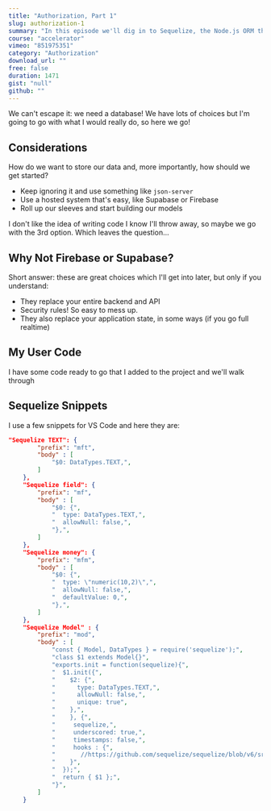```yaml
---
title: "Authorization, Part 1"
slug: authorization-1
summary: "In this episode we'll dig in to Sequelize, the Node.js ORM that will power our API."
course: "accelerator"
vimeo: "851975351"
category: "Authorization"
download_url: ""
free: false
duration: 1471
gist: "null"
github: ""
---
```


We can't escape it: we need a database! We have lots of choices but I'm going to go with what I would really do, so here we go!

## Considerations
How do we want to store our data and, more importantly, how should we get started?

 - Keep ignoring it and use something like `json-server`
 - Use a hosted system that's easy, like Supabase or Firebase
 - Roll up our sleeves and start building our models

I don't like the idea of writing code I know I'll throw away, so maybe we go with the 3rd option. Which leaves the question...

## Why Not Firebase or Supabase?
Short answer: these are great choices which I'll get into later, but only if you understand:

 - They replace your entire backend and API
 - Security rules! So easy to mess up.
 - They also replace your application state, in some ways (if you go full realtime)

## My User Code
I have some code ready to go that I added to the project and we'll walk through

## Sequelize Snippets

I use a few snippets for VS Code and here they are:

```json
"Sequelize TEXT": {
		"prefix": "mft",
		"body" : [
			"$0: DataTypes.TEXT,",
		]
	},
	"Sequelize field": {
		"prefix": "mf",
		"body" : [
			"$0: {",
			"  type: DataTypes.TEXT,",
			"  allowNull: false,",
			"},",
		]
	},
	"Sequelize money": {
		"prefix": "mfm",
		"body" : [
			"$0: {",
			"  type: \"numeric(10,2)\",",
			"  allowNull: false,",
			"  defaultValue: 0,",
			"},",
		]
	},
	"Sequelize Model" : {
		"prefix": "mod",
		"body" : [
			"const { Model, DataTypes } = require('sequelize');",
			"class $1 extends Model{}",
			"exports.init = function(sequelize){",
			"  $1.init({",
			"    $2: {",
			"      type: DataTypes.TEXT,",
			"      allowNull: false,",
			"      unique: true",
			"    },",
			"    }, {",
			"     sequelize,",
			"     underscored: true,",
			"     timestamps: false,",
			"     hooks : {",
			"       //https://github.com/sequelize/sequelize/blob/v6/src/hooks.js#L7",
			"    }",
			"  });",
			"  return { $1 };",
			"}",
		]
	}
```

